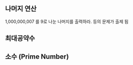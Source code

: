 ## 나머지 연산
1,000,000,007 를 9로 나눈 나머지를 출력하라.
등의 문제가 출제 됨



## 최대공약수

## 소수 (Prime Number)
<!--stackedit_data:
eyJoaXN0b3J5IjpbLTE3NjUyODgxNjhdfQ==
-->